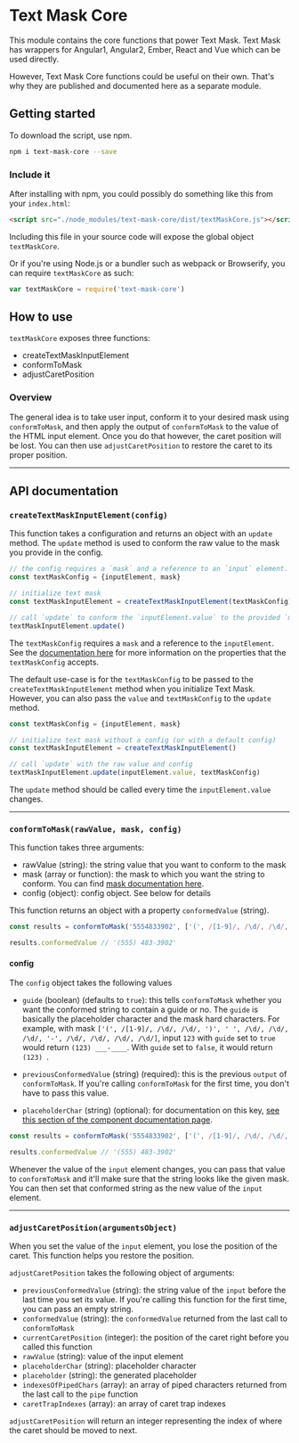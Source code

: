 # Text Mask Core

This module contains the core functions that power Text Mask. Text Mask
has wrappers for Angular1, Angular2, Ember, React and Vue which can be used directly.

However, Text Mask Core functions could be useful on their own. That's why they are published
and documented here as a separate module.

## Getting started

To download the script, use npm.

```bash
npm i text-mask-core --save
```


### Include it

After installing with npm, you could possibly do something like this from your `index.html`:

```html
<script src="./node_modules/text-mask-core/dist/textMaskCore.js"></script>
```

Including this file in your source code will expose the global object `textMaskCore`.

Or if you're using Node.js or a bundler such as webpack or Browserify, you can require
`textMaskCore` as such:

```js
var textMaskCore = require('text-mask-core')
```

## How to use

`textMaskCore` exposes three functions:

* createTextMaskInputElement
* conformToMask
* adjustCaretPosition

### Overview

The general idea is to take user input, conform it to your desired mask using `conformToMask`,
and then apply the output of `conformToMask` to the value of the HTML input element.
Once you do that however, the caret position will be lost. You can then use `adjustCaretPosition`
to restore the caret to its proper position.

---

## API documentation

### `createTextMaskInputElement(config)`

This function takes a configuration and returns an object with an `update` method.  The `update` method is used to conform the raw value to the mask you provide in the config.

```js
// the config requires a `mask` and a reference to an `input` element.
const textMaskConfig = {inputElement, mask}

// initialize text mask
const textMaskInputElement = createTextMaskInputElement(textMaskConfig)

// call `update` to conform the `inputElement.value` to the provided `mask`.
textMaskInputElement.update()
```

The `textMaskConfig` requires a `mask` and a reference to the `inputElement`.  See the [documentation here](https://github.com/text-mask/text-mask/blob/master/componentDocumentation.md#readme) for more information on the properties that the `textMaskConfig` accepts.

The default use-case is for the `textMaskConfig` to be passed to the `createTextMaskInputElement` method when you initialize Text Mask.  However, you can also pass the `value` and `textMaskConfig` to the `update` method.

```js
const textMaskConfig = {inputElement, mask}

// initialize text mask without a config (or with a default config)
const textMaskInputElement = createTextMaskInputElement()

// call `update` with the raw value and config
textMaskInputElement.update(inputElement.value, textMaskConfig)
```

The `update` method should be called every time the `inputElement.value` changes.

---

### `conformToMask(rawValue, mask, config)`

This function takes three arguments:

* rawValue (string): the string value that you want to conform to the mask
* mask (array or function): the mask to which you want the string to conform. You can find
[mask documentation here](https://github.com/text-mask/text-mask/blob/master/componentDocumentation.md#readme).
* config (object): config object. See below for details

This function returns an object with a property `conformedValue` (string).

```js
const results = conformToMask('5554833902', ['(', /[1-9]/, /\d/, /\d/, ')', ' ', /\d/, /\d/, /\d/, '-', /\d/, /\d/, /\d/, /\d/])

results.conformedValue // '(555) 483-3902'
```

#### config

The `config` object takes the following values

* `guide` (boolean) (defaults to `true`): this tells `conformToMask` whether you want the conformed
string to contain a guide or no. The `guide` is basically the placeholder character and the
mask hard characters. For example, with mask `['(', /[1-9]/, /\d/, /\d/, ')', ' ', /\d/, /\d/, /\d/, '-', /\d/, /\d/, /\d/, /\d/]`, input `123` with `guide` set to
`true` would return `(123) ___-____`. With `guide` set to `false`, it would return `(123) `.

* `previousConformedValue` (string) (required): this is the previous `output` of `conformToMask`.
If you're calling `conformToMask` for the first time, you don't have to pass this value.

* `placeholderChar` (string) (optional): for documentation on this key, [see this section of the component
documentation page](https://github.com/text-mask/text-mask/blob/master/componentDocumentation.md#placeholderChar).

```js
const results = conformToMask('5554833902', ['(', /[1-9]/, /\d/, /\d/, ')', ' ', /\d/, /\d/, /\d/, '-', /\d/, /\d/, /\d/, /\d/])

results.conformedValue // '(555) 483-3902'
```

Whenever the value of the `input` element changes, you can pass that value to `conformToMask`
and it'll make sure that the string looks like the given mask. You can then set that conformed
string as the new value of the `input` element.

---

### `adjustCaretPosition(argumentsObject)`

When you set the value of the `input` element, you lose the position of the caret. This function
helps you restore the position.

`adjustCaretPosition` takes the following object of arguments:

* `previousConformedValue` (string): the string value of the `input` before the last time you set
its value. If you're calling this function for the first time, you can pass an empty string.
* `conformedValue` (string): the `conformedValue` returned from the last call to `conformToMask`
* `currentCaretPosition` (integer): the position of the caret right before you called this
function
* `rawValue` (string): value of the input element
* `placeholderChar` (string): placeholder character
* `placeholder` (string): the generated placeholder
* `indexesOfPipedChars` (array): an array of piped characters returned from the last call to the `pipe` function
* `caretTrapIndexes` (array): an array of caret trap indexes

`adjustCaretPosition` will return an integer representing the index of where the caret should be
moved to next.
